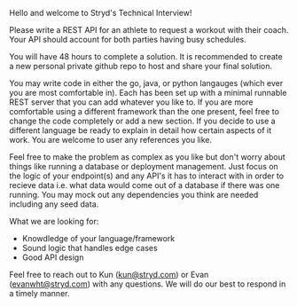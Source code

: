 Hello and welcome to Stryd's Technical Interview!

Please write a REST API for an athlete to request a workout with their coach. Your API should account for both parties having busy schedules.

You will have 48 hours to complete a solution. It is recommended to create a new personal private github repo to host and share your final solution.

You may write code in either the go, java, or python langauges (which ever you are most comfortable in). Each has been set up with a minimal runnable REST server that you can add whatever you like to. If you are more comfortable using a different framework than the one present, feel free to change the code completely or add a new section. If you decide to use a different language be ready to explain in detail how certain aspects of it work. You are welcome to user any references you like.

Feel free to make the problem as complex as you like but don't worry about things like running a database or deployment management. Just focus on the logic of your endpoint(s) and any API's it has to interact with in order to recieve data i.e. what data would come out of a database if there was one running. You may mock out any dependencies you think are needed including any seed data.

What we are looking for:

- Knowdledge of your language/framework
- Sound logic that handles edge cases
- Good API design

Feel free to reach out to Kun (kun@stryd.com) or Evan (evanwht@stryd.com) with any questions. We will do our best to respond in a timely manner.
